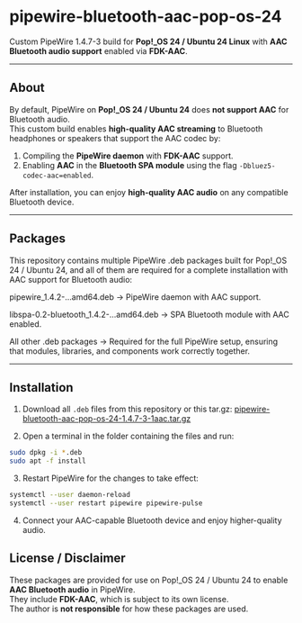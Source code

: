 # pipewire-bluetooth-aac-pop-os-24

Custom PipeWire 1.4.7-3 build for **Pop!_OS 24 / Ubuntu 24 Linux** with **AAC Bluetooth audio support** enabled via **FDK-AAC**.

---

## About

By default, PipeWire on **Pop!_OS 24 / Ubuntu 24** does **not support AAC** for Bluetooth audio.  
This custom build enables **high-quality AAC streaming** to Bluetooth headphones or speakers that support the AAC codec by:

1. Compiling the **PipeWire daemon** with **FDK-AAC** support.
2. Enabling **AAC** in the **Bluetooth SPA module** using the flag `-Dbluez5-codec-aac=enabled`.

After installation, you can enjoy **high-quality AAC audio** on any compatible Bluetooth device.

---

## Packages

This repository contains multiple PipeWire .deb packages built for Pop!_OS 24 / Ubuntu 24, and all of them are required for a complete installation with AAC support for Bluetooth audio:

pipewire_1.4.2-...amd64.deb → PipeWire daemon with AAC support.

libspa-0.2-bluetooth_1.4.2-...amd64.deb → SPA Bluetooth module with AAC enabled.

All other .deb packages → Required for the full PipeWire setup, ensuring that modules, libraries, and components work correctly together.

---

## Installation

1. Download all `.deb` files from this repository or this tar.gz:
  [pipewire-bluetooth-aac-pop-os-24-1.4.7-3-1aac.tar.gz](https://github.com/tiirwaa/pipewire-bluetooth-aac-pop-os-24/archive/refs/tags/1.4.7-3-1aac.tar.gz)

3. Open a terminal in the folder containing the files and run:
```bash
sudo dpkg -i *.deb
sudo apt -f install
```

3. Restart PipeWire for the changes to take effect:
```bash
systemctl --user daemon-reload
systemctl --user restart pipewire pipewire-pulse
```

4. Connect your AAC-capable Bluetooth device and enjoy higher-quality audio.


## License / Disclaimer

These packages are provided for use on Pop!_OS 24 / Ubuntu 24 to enable **AAC Bluetooth audio** in PipeWire.  
They include **FDK-AAC**, which is subject to its own license.  
The author is **not responsible** for how these packages are used.
